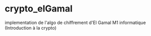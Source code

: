 # crypto_elGamal
implementation de l'algo de chiffrement d'El Gamal M1 informatique (Introduction à la crypto)
